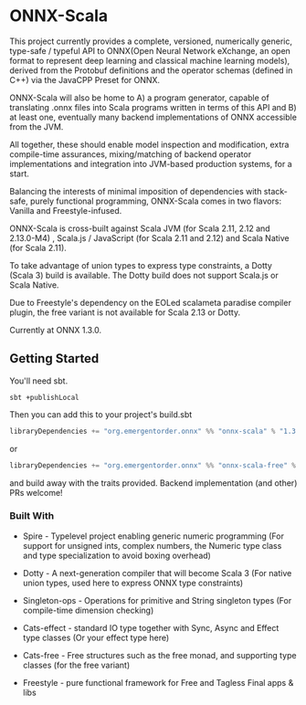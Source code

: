 # ONNX-Scala

This project currently provides a complete, versioned, numerically generic, type-safe / typeful API to ONNX(Open Neural Network eXchange, an open format to represent deep learning and classical machine learning models), derived from the Protobuf definitions and the operator schemas (defined in C++) via the JavaCPP Preset for ONNX.

ONNX-Scala will also be home to A) a program generator, capable of translating .onnx files into Scala programs written in terms of this API and B) at least one, eventually many backend implementations of ONNX accessible from the JVM.

All together, these should enable model inspection and modification, extra compile-time assurances, mixing/matching of backend operator implementations and integration into JVM-based production systems, for a start.

Balancing the interests of minimal imposition of dependencies with stack-safe, purely functional programming, ONNX-Scala comes in two flavors: Vanilla and Freestyle-infused.

ONNX-Scala is cross-built against Scala JVM (for Scala 2.11, 2.12 and 2.13.0-M4) , Scala.js / JavaScript (for Scala 2.11 and 2.12) and Scala Native (for Scala 2.11).

To take advantage of union types to express type constraints, a Dotty (Scala 3) build is available. The Dotty build does not support Scala.js or Scala Native.

Due to Freestyle's dependency on the EOLed scalameta paradise compiler plugin, the free variant is not available for Scala 2.13 or Dotty.

Currently at ONNX 1.3.0.


## Getting Started

You'll need sbt.

```
sbt +publishLocal
```

Then you can add this to your project's build.sbt 

```scala
libraryDependencies += "org.emergentorder.onnx" %% "onnx-scala" % "1.3.0-0.1.0-SNAPSHOT"
```

or 

```scala
libraryDependencies += "org.emergentorder.onnx" %% "onnx-scala-free" % "1.3.0-0.1.0-SNAPSHOT"
``` 

and build away with the traits provided. Backend implementation (and other) PRs welcome!

### Built With

* Spire - Typelevel project enabling generic numeric programming (For support for unsigned ints, complex numbers, the Numeric type class and type specialization to avoid boxing overhead)

* Dotty - A next-generation compiler that will become Scala 3 (For native union types, used here to express ONNX type constraints)

* Singleton-ops - Operations for primitive and String singleton types (For compile-time dimension checking)

* Cats-effect - standard IO type together with Sync, Async and Effect type classes (Or your effect type here)

* Cats-free - Free structures such as the free monad, and supporting type classes (for the free variant)

* Freestyle - pure functional framework for Free and Tagless Final apps & libs
